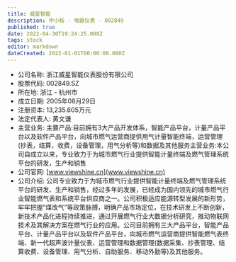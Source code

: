 ```yaml
---
title: 威星智能
description: 中小板 - 电器仪表 - 002849
published: true
date: 2022-04-30T19:24:25.000Z
tags: stock
editor: markdown
dateCreated: 2022-01-01T00:00:00.000Z
---
```


- 公司名称: 浙江威星智能仪表股份有限公司
- 股票代码: 002849.SZ
- 所在地: 浙江 - 杭州市
- 成立日期: 2005年08月29日
- 注册资本: 13,235.605万元
- 法定代表人: 黄文谦
- 主营业务: 主要产品:目前拥有3大产品开发体系，智能产品平台，计量产品平台以及软件产品平台，向城市燃气运营商提供用气计量智能终端，运营管理(抄表，结算，收费，设备管理，用气分析等)和数据及其他服务主营业务:本公司自成立以来，专业致力于为城市燃气行业提供智能计量终端及燃气管理系统平台的研发，生产和销售
- 公司官网: [www.viewshine.cn](www.viewshine.cn)
- 公司介绍: 公司专业致力于为城市燃气行业提供智能计量终端及燃气管理系统平台的研发、生产和销售，经过多年的发展，已经成为国内领先的城市燃气行业智能燃气表和系统平台供应商之一。公司积极适应能源转型发展的新形势，牢牢把握“煤改气”等政策脉搏，明确产品市场定位，在技术研发上不断创新，新技术产品化进程持续推进，通过开展燃气行业大数据分析研究，推动物联网技术及其解决方案在燃气行业的应用。公司目前拥有三大产品平台，智能产品平台、计量产品平台以及软件产品平台，向城市燃气运营商提供智能燃气表终端、新一代超声波计量仪表、运营管理和数据管理(数据采集、抄表管理、结算收费、设备管理、用气分析、自助服务、移动外勤等)及其他服务。


